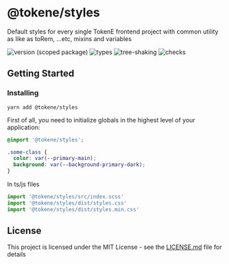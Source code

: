 # @tokene/styles
Default styles for every single TokenE frontend project with common utility as like as toRem, ...etc, mixins and variables

![version (scoped package)](https://badgen.net/npm/v/@tokene/styles)
![types](https://badgen.net/npm/types/@tokene/styles)
![tree-shaking](https://badgen.net/bundlephobia/tree-shaking/@tokene/styles)
![checks](https://badgen.net/github/checks/dl-tokene/webkit/main)

## Getting Started

### Installing

```
yarn add @tokene/styles
```

First of all, you need to initialize globals in the highest level of your application:

```scss
@import '@tokene/styles';

.some-class {
  color: var(--primary-main);
  background: var(--background-primary-dark);
}
```

In ts/js files

```ts
import '@tokene/styles/src/index.scss'
import '@tokene/styles/dist/styles.css'
import '@tokene/styles/dist/styles.min.css'
```

## License

This project is licensed under the MIT License - see the [LICENSE.md](../../LICENSE) file for details
